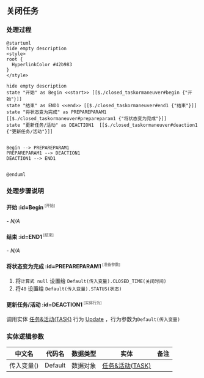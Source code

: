 ## 关闭任务 <!-- {docsify-ignore-all} -->

   

### 处理过程

```plantuml
@startuml
hide empty description
<style>
root {
  HyperlinkColor #42b983
}
</style>

hide empty description
state "开始" as Begin <<start>> [[$./closed_taskormaneuver#begin {"开始"}]]
state "结束" as END1 <<end>> [[$./closed_taskormaneuver#end1 {"结束"}]]
state "将状态变为完成" as PREPAREPARAM1  [[$./closed_taskormaneuver#prepareparam1 {"将状态变为完成"}]]
state "更新任务/活动" as DEACTION1  [[$./closed_taskormaneuver#deaction1 {"更新任务/活动"}]]


Begin --> PREPAREPARAM1
PREPAREPARAM1 --> DEACTION1
DEACTION1 --> END1


@enduml
```


### 处理步骤说明

#### 开始 :id=Begin<sup class="footnote-symbol"> <font color=gray size=1>[开始]</font></sup>



*- N/A*
#### 结束 :id=END1<sup class="footnote-symbol"> <font color=gray size=1>[结束]</font></sup>



*- N/A*

#### 将状态变为完成 :id=PREPAREPARAM1<sup class="footnote-symbol"> <font color=gray size=1>[准备参数]</font></sup>



1. 将`计算式 null` 设置给  `Default(传入变量).CLOSED_TIME(关闭时间)`
2. 将`40` 设置给  `Default(传入变量).STATUS(状态)`

#### 更新任务/活动 :id=DEACTION1<sup class="footnote-symbol"> <font color=gray size=1>[实体行为]</font></sup>



调用实体 [任务&活动(TASK)](module/crm/task.md) 行为 [Update](module/crm/task#行为) ，行为参数为`Default(传入变量)`



### 实体逻辑参数

|    中文名   |    代码名    |  数据类型    |  实体   |备注 |
| --------| --------| -------- | -------- | --------   |
|传入变量(<i class="fa fa-check"/></i>)|Default|数据对象|[任务&活动(TASK)](module/crm/task.md)||
